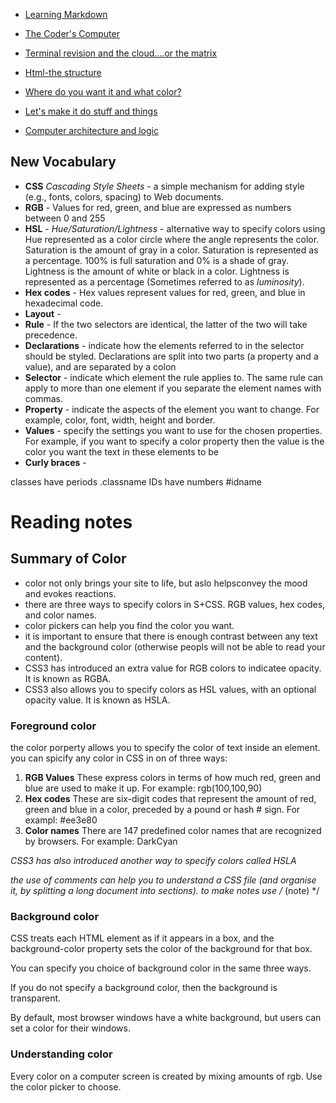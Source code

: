 <nav>

- [Learning Markdown](01-learning-markdown.md) 

- [The Coder's Computer](02-the-coders-computer.md)

- [Terminal revision and the cloud....or the matrix](03-revisions-and-the-cloud.md)

- [Html-the structure](04-structure-with-html.md)

- [Where do you want it and what color?](05-design-with-css.md)

- [Let's make it do stuff and things](06a-dynamic-with-javascript.md)

- [Computer architecture and logic](06b-computer-architecture-and-logic.md)

</nav>

## New Vocabulary

- **CSS** *Cascading Style Sheets* - a simple mechanism for adding style (e.g., fonts, colors, spacing) to Web documents.
- **RGB** - Values for red, green, and blue are expressed as numbers between 0 and 255
- **HSL** - *Hue/Saturation/Lightness* - alternative way to specify colors using Hue represented as a color circle where the angle represents the color. Saturation is the amount of gray in a color. Saturation is represented as a percentage. 100%  is full saturation and 0% is a shade of gray. Lightness is the amount of white or black in a color. Lightness is represented as a percentage (Sometimes referred to as *luminosity*).
- **Hex codes** - Hex values represent values for red, green, and blue in hexadecimal code.
- **Layout** - 
- **Rule** - If the two selectors are identical, the latter of the two will take precedence.
- **Declarations** - indicate how the elements referred to in the selector should be styled. Declarations are split into two parts (a property and a value), and are separated by a colon
- **Selector** - indicate which element the rule applies to. The same rule can apply to more than one element if you separate the element names with commas.
- **Property** - indicate the aspects of the element you want to change. For example, color, font, width, height and border. 
- **Values** - specify the settings you want to use for the chosen properties. For example, if you want to specify a color property then the value is the color you want the text in these elements to be
- **Curly braces** - 

classes have periods .classname
IDs have numbers #idname

# Reading notes

## Summary of Color

- color not only brings your site to life, but aslo helpsconvey the mood and evokes reactions.
- there are three ways to specify colors in S+CSS. RGB values, hex codes, and color names.
- color pickers can help you find the color you want.
- it is important to ensure that there is enough contrast between any text and the background color (otherwise peopls will not be able to read your content).
- CSS3 has introduced an extra value for RGB colors to indicatee opacity. It is known as RGBA.
- CSS3 also allows you to specify colors as HSL values, with an optional opacity value. It is known as HSLA.

### Foreground color

the color porperty allows you to specify the color of text inside an element. you can spicify any color in CSS in on of three ways:
1. **RGB Values** These express colors in terms of how much red, green and blue are used to make it up. For example: rgb(100,100,90)
2. **Hex codes** These are six-digit codes that represent the amount of red, green and blue in a color, preceded by a pound or hash # sign. For exampl: #ee3e80
3. **Color names** There are 147 predefined color names that are recognized by browsers. For example: DarkCyan

*CSS3 has also introduced another way to specify colors called HSLA*

*the use of comments can help you to understand a CSS file (and organise it, by splitting a long document into sections). to make notes use /* (note) */

### Background color

CSS treats each HTML element as if it appears in a box, and the background-color property sets the color of the background for that box. 

You can specify you choice of background color in the same three ways.

If you do not specify a background color, then the background is transparent.

By default, most browser windows have a white background, but users can set a color for their windows.

### Understanding color

Every color on a computer screen is created by mixing amounts of rgb. Use the color picker to choose.
